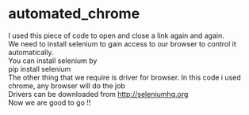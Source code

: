 # automated_chrome
I used this piece of code to open and close a link again and again.
<br>
We need to install selenium to gain access to our browser to control it automatically.
<br>
You can install selenium by <br> pip install selenium<br>
The other thing that we require is driver for browser. In this code i used chrome, any browser will do the job</br>
Drivers can be downloaded from http://seleniumhq.org </br>
Now we are good to go !!
